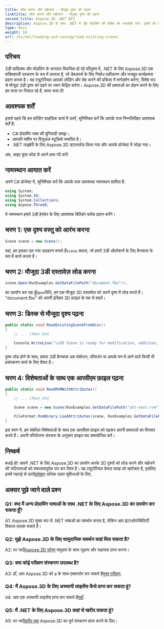 ```yaml
---
title: लोड करना और सहेजना - मौजूदा दृश्य को पढ़ना
linktitle: लोड करना और सहेजना - मौजूदा दृश्य को पढ़ना
second_title: Aspose.3D .NET API
description: Aspose.3D के साथ .NET में 3D मॉडलिंग की शक्ति को अनलॉक करें। दृश्यों को सहजता से लोड करें, सहेजें और हेरफेर करें। असीमित संभावनाओं की दुनिया में गोता लगाएँ।
type: docs
weight: 18
url: /hi/net/loading-and-saving/read-existing-scene/
---
```

## परिचय

3डी ग्राफिक्स और मॉडलिंग के लगातार विकसित हो रहे परिदृश्य में, .NET के लिए Aspose.3D एक शक्तिशाली उपकरण के रूप में उभरता है, जो डेवलपर्स के लिए निर्बाध एकीकरण और मजबूत कार्यक्षमता प्रदान करता है। यह ट्यूटोरियल आपको लोडिंग और सेव करने की प्रक्रिया में मार्गदर्शन करेगा, विशेष रूप से मौजूदा 3डी दृश्य को पढ़ने पर ध्यान केंद्रित करेगा। Aspose.3D की क्षमताओं का दोहन करने के लिए हम यात्रा पर निकल रहे हैं, कमर कस लें!

## आवश्यक शर्तें

इससे पहले कि हम कोडिंग साहसिक कार्य में उतरें, सुनिश्चित करें कि आपके पास निम्नलिखित आवश्यक शर्तें हैं:

- C# प्रोग्रामिंग भाषा की बुनियादी समझ।
- आपकी मशीन पर विज़ुअल स्टूडियो स्थापित है।
- .NET लाइब्रेरी के लिए Aspose.3D डाउनलोड किया गया और आपके प्रोजेक्ट में जोड़ा गया।

अब, आइए कुछ कोड से अपने हाथ गंदे करें!

## नामस्थान आयात करें

अपने C# प्रोजेक्ट में, सुनिश्चित करें कि आपके पास आवश्यक नामस्थान शामिल हैं:

```csharp
using System;
using System.IO;
using System.Collections;
using Aspose.ThreeD;
```

ये नामस्थान हमारे 3डी हेरफेर के लिए आवश्यक बिल्डिंग ब्लॉक प्रदान करेंगे।

## चरण 1: एक दृश्य वस्तु को आरंभ करना

```csharp
Scene scene = new Scene();
```

 यहां, हम इसका एक नया उदाहरण बनाते हैं`Scene` क्लास, जो हमारे 3डी ऑपरेशनों के लिए कैनवास के रूप में कार्य करता है।

## चरण 2: मौजूदा 3डी दस्तावेज़ लोड करना

```csharp
scene.Open(RunExamples.GetDataFilePath("document.fbx"));
```

 का उपयोग कर रहा हूँ`Open`विधि, हम एक मौजूदा 3D दस्तावेज़ को अपने दृश्य में लोड करते हैं। "document.fbx" को अपनी इच्छित 3D फ़ाइल के पथ से बदलें।

## चरण 3: डिस्क से मौजूदा दृश्य पढ़ना

```csharp
public static void ReadExistingSceneFromDisc()
{
    // ... (पिछला कोड)

    Console.WriteLine("\n3D Scene is ready for modification, addition, or processing purposes.");
}
```

दृश्य लोड होने के साथ, हमारा 3डी कैनवास अब संशोधन, परिवर्धन या आपके मन में आने वाले किसी भी प्रसंस्करण कार्य के लिए तैयार है।

## चरण 4: विशेषताओं के साथ एक आरवीएम फ़ाइल पढ़ना

```csharp
public static void ReadRVMWithAttributes()
{
    // ... (पिछला कोड)

    Scene scene = new Scene(RunExamples.GetDataFilePath("att-test.rvm"));

    FileFormat.RvmBinary.LoadAttributes(scene, RunExamples.GetDataFilePath("att-test.att"));
}
```

इस चरण में, हम संबंधित विशेषताओं के साथ एक आरवीएम फ़ाइल को पढ़कर अपनी क्षमताओं का विस्तार करते हैं। अपनी परियोजना संरचना के अनुसार फ़ाइल पथ समायोजित करें।

## निष्कर्ष

 बधाई हो! आपने .NET के लिए Aspose.3D का उपयोग करके 3D दृश्यों को लोड करने और सहेजने की जटिलताओं को सफलतापूर्वक पार कर लिया है। यह ट्यूटोरियल केवल सतह को खरोंचता है, इसलिए इसमें गहराई से उतरें[प्रलेखन](https://reference.aspose.com/3d/net/) अधिक उन्नत सुविधाओं के लिए.

## अक्सर पूछे जाने वाले प्रश्न

### Q1: क्या मैं अन्य प्रोग्रामिंग भाषाओं के साथ .NET के लिए Aspose.3D का उपयोग कर सकता हूँ?

A1: Aspose.3D मुख्य रूप से .NET भाषाओं का समर्थन करता है, लेकिन आप इंटरऑपरेबिलिटी विकल्प तलाश सकते हैं।

### Q2: मुझे Aspose.3D के लिए सामुदायिक समर्थन कहां मिल सकता है?

 A2: पर जाएँ[Aspose.3D फोरम](https://forum.aspose.com/c/3d/18) समुदाय के साथ जुड़ना और सहायता प्राप्त करना।

### Q3: क्या कोई परीक्षण संस्करण उपलब्ध है?

A3: हाँ, आप Aspose.3D को a के साथ एक्सप्लोर कर सकते हैं[मुफ्त परीक्षण](https://releases.aspose.com/).

### Q4: मैं Aspose.3D के लिए अस्थायी लाइसेंस कैसे प्राप्त कर सकता हूं?

 उ4: आप एक अस्थायी लाइसेंस प्राप्त कर सकते हैं[यहाँ](https://purchase.aspose.com/temporary-license/).

### Q5: मैं .NET के लिए Aspose.3D कहां से खरीद सकता हूं?

A5: पर जाएँ[खरीद पृष्ठ](https://purchase.aspose.com/buy) Aspose.3D का पूर्ण संस्करण प्राप्त करने के लिए।
